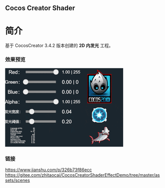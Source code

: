 ## Cocos Creator Shader

# 简介
基于 CocosCreator 3.4.2 版本创建的 **2D 内发光** 工程。

### 效果预览
![image](../../gif/202202/2022022405.gif)

### 链接
https://www.jianshu.com/p/326b73f86ecc    
https://gitee.com/zhitaocai/CocosCreatorShaderEffectDemo/tree/master/assets/scenes